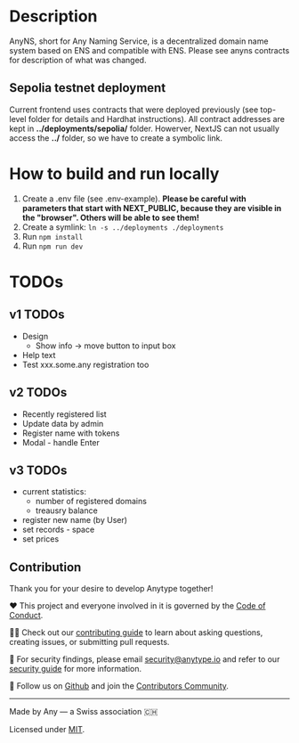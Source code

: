 # Description

AnyNS, short for Any Naming Service, is a decentralized domain name system based on ENS and compatible with ENS.
Please see anyns contracts for description of what was changed.

## Sepolia testnet deployment

Current frontend uses contracts that were deployed previously (see top-level folder for details and Hardhat instructions).
All contract addresses are kept in **../deployments/sepolia/** folder. Howerver, NextJS can not usually access the **../** folder, so we have to create a symbolic link.

# How to build and run locally

1. Create a .env file (see .env-example). **Please be careful with parameters that start with NEXT_PUBLIC, because they are visible in the "browser". Others will be able to see them!**
2. Create a symlink: `ln -s ../deployments ./deployments`
3. Run `npm install`
4. Run `npm run dev`

# TODOs

## v1 TODOs

- Design
  - Show info -> move button to input box
- Help text
- Test xxx.some.any registration too

## v2 TODOs

- Recently registered list
- Update data by admin
- Register name with tokens
- Modal - handle Enter

## v3 TODOs

- current statistics:
  - number of registered domains
  - treausry balance
- register new name (by User)
- set records - space
- set prices

## Contribution

Thank you for your desire to develop Anytype together!

❤️ This project and everyone involved in it is governed by the [Code of Conduct](https://github.com/anyproto/.github/blob/main/docs/CODE_OF_CONDUCT.md).

🧑‍💻 Check out our [contributing guide](https://github.com/anyproto/.github/blob/main/docs/CONTRIBUTING.md) to learn about asking questions, creating issues, or submitting pull requests.

🫢 For security findings, please email [security@anytype.io](mailto:security@anytype.io) and refer to our [security guide](https://github.com/anyproto/.github/blob/main/docs/SECURITY.md) for more information.

🤝 Follow us on [Github](https://github.com/anyproto) and join the [Contributors Community](https://github.com/orgs/anyproto/discussions).

---

Made by Any — a Swiss association 🇨🇭

Licensed under [MIT](./LICENSE.md).
